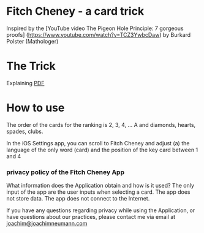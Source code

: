 # Fitch Cheney - a card trick

Inspired by the [YouTube video The Pigeon Hole Principle: 7 gorgeous proofs] (https://www.youtube.com/watch?v=TCZ3YwbcDaw) by Burkard Polster (Mathologer)

# The Trick
Explaining [PDF](https://web.northeastern.edu/seigen/11Magic/FitchCheneyFiveCardCount/Fitch%20Cheney%27s%20Five%20Card%20Trick%20-%20Colm%20Mulcahy.pdf)

# How to use
The order of the cards for the ranking is 2, 3, 4, ... A and diamonds, hearts, spades, clubs.

In the iOS Settings app, you can scroll to Fitch Cheney and adjust (a) the language of the only word (card) and the position of the key card between 1 and 4

### privacy policy of the Fitch Cheney App

What information does the Application obtain and how is it used?
The only input of the app are the user inputs when selecting a card. The app does not store data. The app does not connect to the Internet.

If you have any questions regarding privacy while using the Application, or have questions about our practices, please contact me via email at joachim@joachimneumann.com
